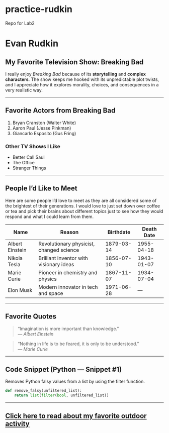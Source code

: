 # practice-rudkin
Repo for Lab2

# Evan Rudkin

## My Favorite Television Show: Breaking Bad

I really enjoy *Breaking Bad* because of its **storytelling** and **complex characters**. The show keeps me hooked with its unpredictable plot twists, and I appreciate how it explores morality, choices, and consequences in a very realistic way.

---

## Favorite Actors from Breaking Bad

1. Bryan Cranston (Walter White)
2. Aaron Paul (Jesse Pinkman)
3. Giancarlo Esposito (Gus Fring)

### Other TV Shows I Like

- Better Call Saul
- The Office
- Stranger Things

---

## People I’d Like to Meet

Here are some people I’d love to meet as they are all considered some of the brightest of their generations. I would love to just set down over coffee or tea and pick their brains about different topics just to see how they would respond and what I could learn from them.

| Name              | Reason                                   | Birthdate   | Death Date |
|-------------------|------------------------------------------|-------------|------------|
| Albert Einstein   | Revolutionary physicist, changed science | 1879-03-14  | 1955-04-18 |
| Nikola Tesla      | Brilliant inventor with visionary ideas  | 1856-07-10  | 1943-01-07 |
| Marie Curie       | Pioneer in chemistry and physics         | 1867-11-07  | 1934-07-04 |
| Elon Musk         | Modern innovator in tech and space       | 1971-06-28  | —          |

---

## Favorite Quotes

> “Imagination is more important than knowledge.”  
*— Albert Einstein*

> “Nothing in life is to be feared, it is only to be understood.”  
*— Marie Curie*

---
## Code Snippet (Python — Snippet #1)

Removes Python falsy values from a list by using the filter function.

```python
def remove_falsy(unfiltered_list):
    return list(filter(bool, unfiltered_list))
```
---
[Click here to read about my favorite outdoor activity](MyActivity.md)
---